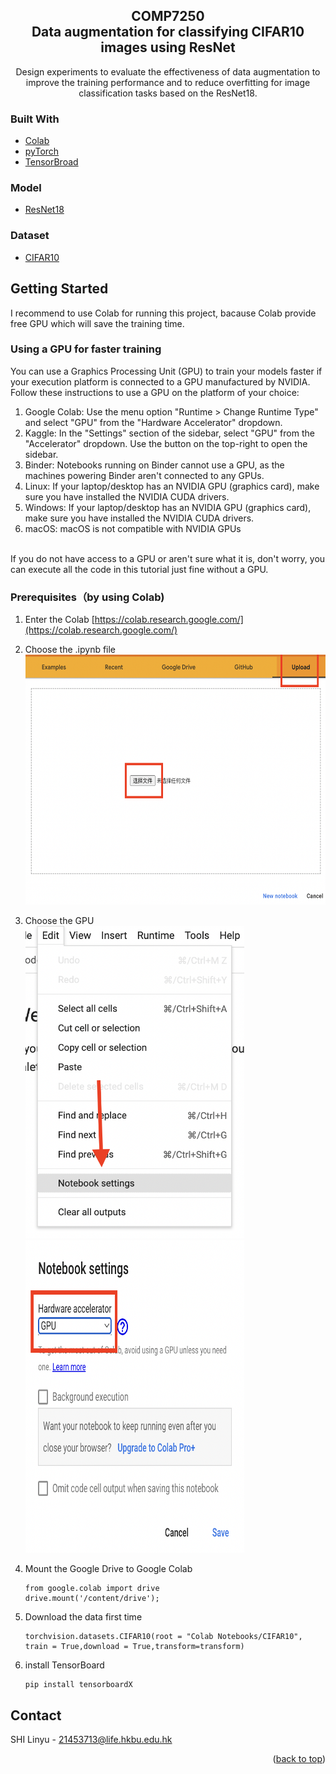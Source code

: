 <div id="top"></div>
<h2 align="center">COMP7250<br/> Data augmentation for classifying CIFAR10 images using ResNet</h2>
<p align="center">
    Design experiments to evaluate the effectiveness of data augmentation to improve the training performance and to reduce overfitting for image classification tasks based on the ResNet18. 
</p>


### Built With

* [Colab](https://colab.research.google.com/)
* [pyTorch](https://pytorch.org/)
* [TensorBroad](https://www.tensorflow.org/tensorboard)

### Model
* [ResNet18](https://medium.com/@14prakash/understanding-and-implementing-architectures-of-resnet-and-resnext-for-state-of-the-art-image-cf51669e1624)
### Dataset
* [CIFAR10](http://www.cs.toronto.edu/~kriz/cifar.html)





<!-- GETTING STARTED -->
## Getting Started

I recommend to use Colab for running this project, bacause Colab provide free GPU which will save the training time.

### Using a GPU for faster training

You can use a Graphics Processing Unit (GPU) to train your models faster if your execution platform is connected to a GPU manufactured by NVIDIA.<br/> Follow these instructions to use a GPU on the platform of your choice:
1. Google Colab: Use the menu option "Runtime > Change Runtime Type" and select "GPU" from the "Hardware Accelerator" dropdown.
2. Kaggle: In the "Settings" section of the sidebar, select "GPU" from the "Accelerator" dropdown. Use the button on the top-right to open the sidebar.
3. Binder: Notebooks running on Binder cannot use a GPU, as the machines powering Binder aren't connected to any GPUs.
4. Linux: If your laptop/desktop has an NVIDIA GPU (graphics card), make sure you have installed the NVIDIA CUDA drivers.
5. Windows: If your laptop/desktop has an NVIDIA GPU (graphics card), make sure you have installed the NVIDIA CUDA drivers.
6. macOS: macOS is not compatible with NVIDIA GPUs
<br/>
If you do not have access to a GPU or aren't sure what it is, don't worry, you can execute all the code in this tutorial just fine without a GPU.

### Prerequisites（by using Colab)

1. Enter the Colab [https://colab.research.google.com/](https://colab.research.google.com/)
2. Choose the .ipynb file
   <img src="images/截屏2022-04-12 17.10.30.png" width="900" height="400" float="left">
3. Choose the GPU <br/>
<img src="images/gpu1.png" width="350" height="500"> <img src="images/gpu2.png" width="350" height="500"> 

4. Mount the Google Drive to Google Colab
   ```
   from google.colab import drive
   drive.mount('/content/drive');
   ```
5. Download the data first time
   ```
   torchvision.datasets.CIFAR10(root = "Colab Notebooks/CIFAR10", train = True,download = True,transform=transform)
   ```
6. install TensorBoard
   ```
   pip install tensorboardX
   ```



<!-- CONTACT -->
## Contact

SHI Linyu -  21453713@life.hkbu.edu.hk

<p align="right">(<a href="#top">back to top</a>)</p>
